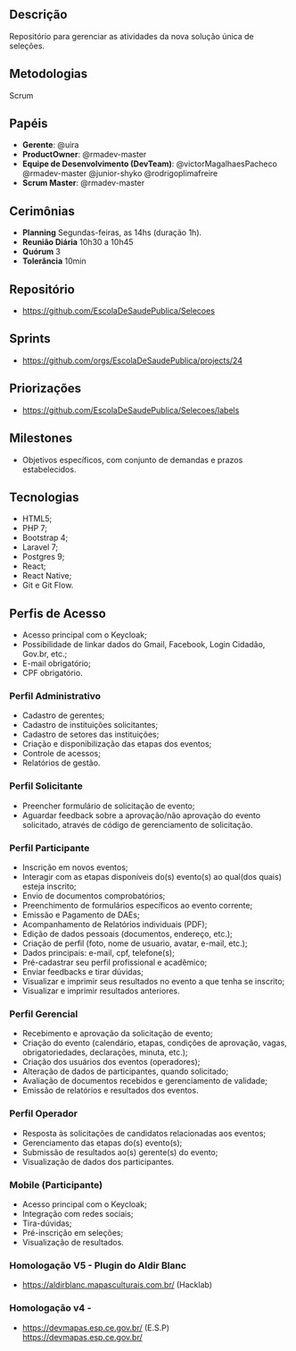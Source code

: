 ## Descrição
Repositório para gerenciar as atividades da nova solução única de seleções.

## Metodologias
Scrum

## Papéis
- **Gerente**: @uira
- **ProductOwner**: @rmadev-master
- **Equipe de Desenvolvimento (DevTeam)**: @victorMagalhaesPacheco @rmadev-master @junior-shyko @rodrigoplimafreire
- **Scrum Master**: @rmadev-master

## Cerimônias
- **Planning** Segundas-feiras, as 14hs (duração 1h).
- **Reunião Diária** 10h30 a 10h45
- **Quórum** 3
- **Tolerância** 10min

## Repositório
- https://github.com/EscolaDeSaudePublica/Selecoes

## Sprints
- https://github.com/orgs/EscolaDeSaudePublica/projects/24

## Priorizações
- https://github.com/EscolaDeSaudePublica/Selecoes/labels

## Milestones
- Objetivos específicos, com conjunto de demandas e prazos estabelecidos.

## Tecnologias
- HTML5;
- PHP 7;
- Bootstrap 4;
- Laravel 7;
- Postgres 9;
- React;
- React Native;
- Git e Git Flow.

## Perfis de Acesso
- Acesso principal com o Keycloak;
- Possibilidade de linkar dados do Gmail, Facebook, Login Cidadão, Gov.br, etc.;
- E-mail obrigatório;
- CPF obrigatório.

### Perfil Administrativo
- Cadastro de gerentes;
- Cadastro de instituições solicitantes;
- Cadastro de setores das instituições;
- Criação e disponibilização das etapas dos eventos;
- Controle de acessos;
- Relatórios de gestão.

### Perfil Solicitante
- Preencher formulário de solicitação de evento;
- Aguardar feedback sobre a aprovação/não aprovação do evento solicitado, através de código de gerenciamento de solicitação.

### Perfil Participante
- Inscrição em novos eventos;
- Interagir com as etapas disponíveis do(s) evento(s) ao qual(dos quais) esteja inscrito;
- Envio de documentos comprobatórios;
- Preenchimento de formulários específicos ao evento corrente;
- Emissão e Pagamento de DAEs;
- Acompanhamento de Relatórios individuais (PDF);
- Edição de dados pessoais (documentos, endereço, etc.);
- Criação de perfil (foto, nome de usuario, avatar, e-mail, etc.);
- Dados principais: e-mail, cpf, telefone(s);
- Pré-cadastrar seu perfil profissional e acadêmico;
- Enviar feedbacks e tirar dúvidas;
- Visualizar e imprimir seus resultados no evento a que tenha se inscrito;
- Visualizar e imprimir resultados anteriores. 

### Perfil Gerencial
- Recebimento e aprovação da solicitação de evento;
- Criação do evento (calendário, etapas, condições de aprovação, vagas, obrigatoriedades, declarações, minuta, etc.);
- Criação dos usuários dos eventos (operadores);
- Alteração de dados de participantes, quando solicitado;
- Avaliação de documentos recebidos e gerenciamento de validade;
- Emissão de relatórios e resultados dos eventos.

### Perfil Operador
- Resposta às solicitações de candidatos relacionadas aos eventos;
- Gerenciamento das etapas do(s) evento(s);
- Submissão de resultados ao(s) gerente(s) do evento;
- Visualização de dados dos participantes.

### Mobile (Participante)
- Acesso principal com o Keycloak;
- Integração com redes sociais;
- Tira-dúvidas;
- Pré-inscrição em seleções;
- Visualização de resultados.

### Homologação V5 - Plugin do Aldir Blanc
- https://aldirblanc.mapasculturais.com.br/ (Hacklab)


### Homologação v4 -
- https://devmapas.esp.ce.gov.br/ (E.S.P)
https://devmapas.esp.ce.gov.br/
